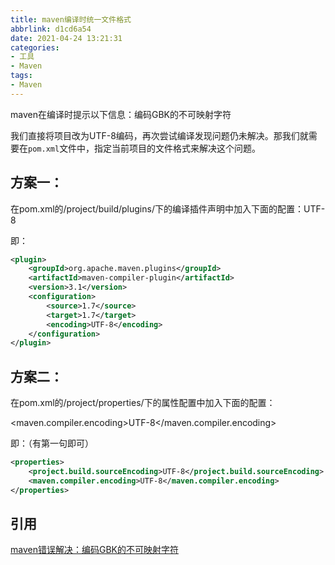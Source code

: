 ```yaml
---
title: maven编译时统一文件格式
abbrlink: d1cd6a54
date: 2021-04-24 13:21:31
categories:
- 工具
- Maven
tags:
- Maven
---
```

maven在编译时提示以下信息：编码GBK的不可映射字符

我们直接将项目改为UTF-8编码，再次尝试编译发现问题仍未解决。那我们就需要在`pom.xml`文件中，指定当前项目的文件格式来解决这个问题。

<!-- more -->

## 方案一：

在pom.xml的/project/build/plugins/下的编译插件声明中加入下面的配置：<encoding>UTF-8</encoding>

即：

```xml
<plugin>
    <groupId>org.apache.maven.plugins</groupId>	
    <artifactId>maven-compiler-plugin</artifactId>
    <version>3.1</version>
    <configuration>
        <source>1.7</source>
        <target>1.7</target>
        <encoding>UTF-8</encoding>
    </configuration>
</plugin>
```

## 方案二：

在pom.xml的/project/properties/下的属性配置中加入下面的配置：

<maven.compiler.encoding>UTF-8</maven.compiler.encoding>

即：（有第一句即可）

```xml
<properties>
    <project.build.sourceEncoding>UTF-8</project.build.sourceEncoding>
    <maven.compiler.encoding>UTF-8</maven.compiler.encoding>
</properties>
```

## 引用

[maven错误解决：编码GBK的不可映射字符](https://blog.csdn.net/EvelynHouseba/article/details/16114353)